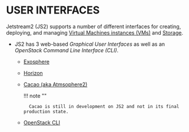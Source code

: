 # USER INTERFACES

Jetstream2 (JS2) supports a number of different interfaces for creating, deploying, and managing [Virtual Machines instances (VMs)](/general/instancemgt) and [Storage]().

* JS2 has 3 web-based _Graphical User Interfaces_ as well as an _OpenStack Command Line Interface (CLI)_.

    * [Exosphere](/ui/exo/exo)
    * [Horizon](/ui/horizon/intro)
    * [Cacao (aka Atmsophere2)](/ui/cacao/overview)

        !!! note ""

            Cacao is still in development on JS2 and not in its final production state.

    * [OpenStack CLI](/ui/cli/overview)
